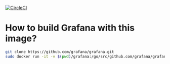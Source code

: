 [![CircleCI](https://circleci.com/gh/urbas/grafana-build-image/tree/master.svg?style=svg)](https://circleci.com/gh/urbas/grafana-build-image/tree/master)

# How to build Grafana with this image?

```bash
git clone https://github.com/grafana/grafana.git
sudo docker run -it -v $(pwd)/grafana:/go/src/github.com/grafana/grafana urbas/grafana-build-image:1.0.0 /build-grafana.sh
```
